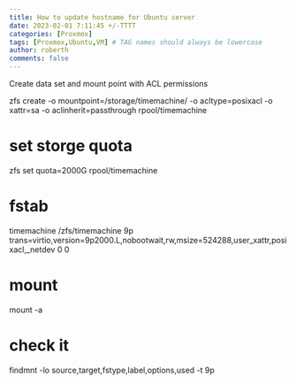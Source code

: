 ```yaml
---
title: How to update hostname for Ubuntu server
date: 2023-02-01 7:11:45 +/-TTTT
categories: [Proxmox]
tags: [Proxmox,Ubuntu,VM] # TAG names should always be lowercase
author: roberth
comments: false
---
```


Create data set and mount point with ACL permissions

zfs create -o mountpoint=/storage/timemachine/ -o acltype=posixacl -o xattr=sa -o aclinherit=passthrough rpool/timemachine

# set storge quota

zfs set quota=2000G rpool/timemachine

# fstab

timemachine     /zfs/timemachine        9p trans=virtio,version=9p2000.L,nobootwait,rw,msize=524288,user_xattr,posixacl,_netdev 0 0

# mount

mount -a 

# check it

findmnt -lo source,target,fstype,label,options,used -t 9p